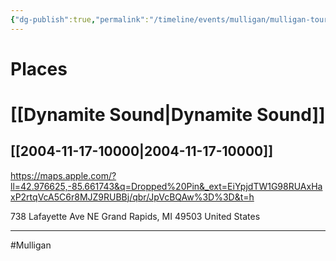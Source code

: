 ```yaml
---
{"dg-publish":true,"permalink":"/timeline/events/mulligan/mulligan-tour/","dgHomeLink":true,"dgPassFrontmatter":false}
---
```


# Places

# [[Dynamite Sound|Dynamite Sound]]

## [[2004-11-17-10000|2004-11-17-10000]]

https://maps.apple.com/?ll=42.976625,-85.661743&q=Dropped%20Pin&_ext=EiYpjdTW1G98RUAxHaxP2rtqVcA5C6r8MJZ9RUBBj/qbr/JpVcBQAw%3D%3D&t=h

738 Lafayette Ave NE Grand Rapids, MI  49503 United States

---
#Mulligan 